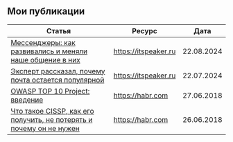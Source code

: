 ## Мои публикации


| Статья                                                                                                                                              | Ресурс               | Дата       |
| ----------------------------------------------------------------------------------------------------------------------------------------------------|----------------------| ---------- |
| [Мессенджеры: как развивались и меняли наше общение в них](https://itspeaker.ru/news/kak-izmenilis-messendzhery-i-nashe-obshchenie-v-nikh/)         | https://itspeaker.ru | 22.08.2024 |
| [Эксперт рассказал, почему почта остается популярной](https://itspeaker.ru/news/edit-elektronnaya-pochta-rassadnik-spama-i-fishinga/)               | https://itspeaker.ru | 22.07.2024 |
| [OWASP TOP 10 Project: введение](https://habr.com/ru/companies/gaz-is/articles/415283/)                                                             | https://habr.com     | 27.06.2018 |
| [Что такое CISSP, как его получить, не потерять и почему он не нужен](https://habr.com/ru/companies/gaz-is/articles/415085/)                        | https://habr.com     | 26.06.2018 |
